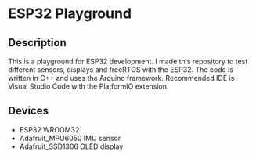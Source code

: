 # ESP32 Playground
## Description
This is a playground for ESP32 development. I made this repository to test different sensors, displays and freeRTOS with the ESP32. The code is written in C++ and uses the Arduino framework. Recommended IDE is Visual Studio Code with the PlatformIO extension.
## Devices
- ESP32 WROOM32
- Adafruit_MPU6050 IMU sensor
- Adafruit_SSD1306 OLED display